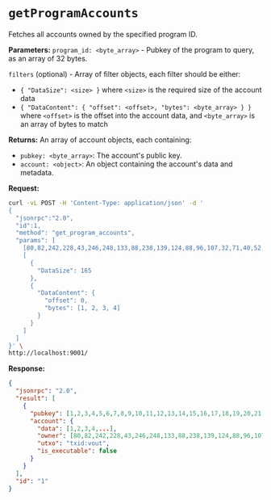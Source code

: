 # `getProgramAccounts`

Fetches all accounts owned by the specified program ID.

**Parameters:** `program_id: <byte_array>` - Pubkey of the program to query, as an array of 32 bytes.

`filters` (optional) - Array of filter objects, each filter should be either:    
- `{ "DataSize": <size> }` where `<size>` is the required size of the account data
- `{ "DataContent": { "offset": <offset>, "bytes": <byte_array> } }` where `<offset>` is the offset into the account data, and `<byte_array>` is an array of bytes to match

**Returns:** An array of account objects, each containing:
- `pubkey: <byte_array>`: The account's public key.
- `account: <object>`: An object containing the account's data and metadata.

**Request:**
```bash
curl -vL POST -H 'Content-Type: application/json' -d '
{
  "jsonrpc":"2.0",
  "id":1,
  "method": "get_program_accounts",
  "params": [
    [80,82,242,228,43,246,248,133,88,238,139,124,88,96,107,32,71,40,52,251,90,42,66,176,66,32,147,203,137,211,253,40],
    [
      {
        "DataSize": 165
      },
      {
        "DataContent": {
          "offset": 0,
          "bytes": [1, 2, 3, 4]
        }
      }
    ]
  ]
}' \
http://localhost:9001/
```

**Response:**
```json
{
  "jsonrpc": "2.0",
  "result": [
    {
      "pubkey": [1,2,3,4,5,6,7,8,9,10,11,12,13,14,15,16,17,18,19,20,21,22,23,24,25,26,27,28,29,30,31,32],
      "account": {
        "data": [1,2,3,4,...],
        "owner": [80,82,242,228,43,246,248,133,88,238,139,124,88,96,107,32,71,40,52,251,90,42,66,176,66,32,147,203,137,211,253,40],
        "utxo": "txid:vout",
        "is_executable": false
      }
    }
  ],
  "id": "1"
}
```

